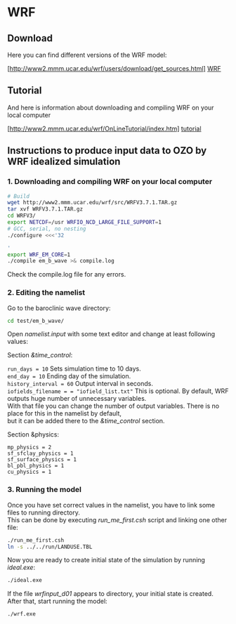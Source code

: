 # WRF

## Download

Here you can find different versions of the WRF model:

[http://www2.mmm.ucar.edu/wrf/users/download/get_sources.html] [WRF]

## Tutorial

And here is information about downloading and compiling WRF on your local computer

[http://www2.mmm.ucar.edu/wrf/OnLineTutorial/index.htm] [tutorial]

## Instructions to produce input data to OZO by WRF idealized simulation

### 1. Downloading and compiling WRF on your local computer
```sh
# Build
wget http://www2.mmm.ucar.edu/wrf/src/WRFV3.7.1.TAR.gz
tar xvf WRFV3.7.1.TAR.gz
cd WRFV3/
export NETCDF=/usr WRFIO_NCD_LARGE_FILE_SUPPORT=1
# GCC, serial, no nesting
./configure <<<'32

'
export WRF_EM_CORE=1
./compile em_b_wave >& compile.log
```
Check the compile.log file for any errors.

### 2. Editing the namelist 
Go to the baroclinic wave directory:  
```sh
cd test/em_b_wave/
```
Open _namelist.input_ with some text editor and change at least following values:  

Section _&time\_control_:  

`run_days = 10` Sets simulation time to 10 days.  
`end_day = 10` Ending day of the simulation.  
`history_interval = 60` Output interval in seconds.  
`iofields_filename = = "iofield_list.txt"` This is optional. By default, WRF outputs huge number of unnecessary variables.  
With that file you can change the number of output variables. There is no place for this in the namelist by default,  
but it can be added there to the _&time\_control_ section.

Section &physics:  

`mp_physics = 2`  
`sf_sfclay_physics = 1`  
`sf_surface_physics = 1`  
`bl_pbl_physics = 1`  
`cu_physics = 1`  

### 3. Running the model
Once you have set correct values in the namelist, you have to link some files to running directory.  
This can be done by executing _run\_me\_first.csh_ script and linking one other file:
```sh
./run_me_first.csh
ln -s ../../run/LANDUSE.TBL
```

Now you are ready to create initial state of the simulation by running _ideal.exe_:
```sh
./ideal.exe
```

If the file _wrfinput\_d01_ appears to directory, your initial state is created.  
After that, start running the model:
```sh
./wrf.exe
```




[//]: # (Reference links)

[WRF]: <https://software.intel.com/en-us/articles/free_mkl>
[tutorial]: <http://www2.mmm.ucar.edu/wrf/OnLineTutorial/index.htm>

